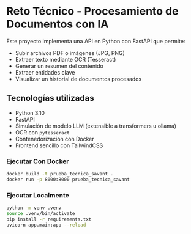 # Reto Técnico - Procesamiento de Documentos con IA

Este proyecto implementa una API en Python con FastAPI que permite:

- Subir archivos PDF o imágenes (JPG, PNG)
- Extraer texto mediante OCR (Tesseract)
- Generar un resumen del contenido
- Extraer entidades clave
- Visualizar un historial de documentos procesados

##  Tecnologías utilizadas

-  Python 3.10
-  FastAPI
-  Simulación de modelo LLM (extensible a transformers u ollama)
-  OCR con `pytesseract`
-  Contenedorización con Docker
-  Frontend sencillo con TailwindCSS


### Ejecutar Con Docker
```bash
docker build -t prueba_tecnica_savant .
docker run -p 8000:8000 prueba_tecnica_savant
```

### Ejecutar Localmente

```bash
python -m venv .venv
source .venv/bin/activate
pip install -r requirements.txt
uvicorn app.main:app --reload
